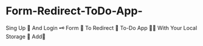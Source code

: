 # Form-Redirect-ToDo-App-
Sing Up 🤘 And Login 🗝  Form 📃 To Redirect 📲 To-Do App 👨‍🎓 With Your Local Storage 🏪 Add🎫
